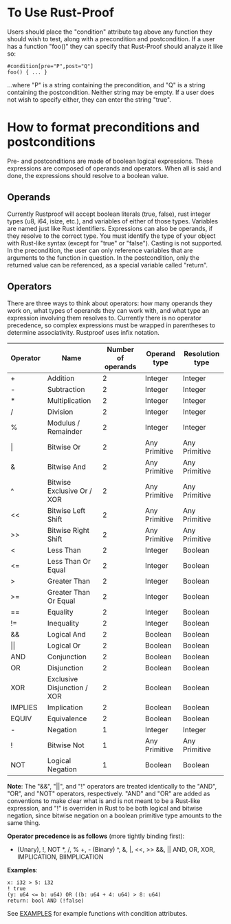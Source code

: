 # To Use Rust-Proof
Users should place the "condition" attribute tag above any function they should wish to test, along with a precondition and postcondition. If a user has a function "foo()" they can specify that Rust-Proof should analyze it like so:

```
#condition[pre="P",post="Q"]
foo() { ... }
```

...where "P" is a string containing the precondition, and "Q" is a string containing the postcondition. Neither string may be empty. If a user does not wish to specify either, they can enter the string "true".

# How to format preconditions and postconditions
Pre- and postconditions are made of boolean logical expressions. These expressions are composed of operands and operators. When all is said and done, the expressions should resolve to a boolean value.

## Operands
Currently Rustproof will accept boolean literals (true, false), rust integer types (u8, i64, isize, etc.), and variables of either of those types. Variables are named just like Rust identifiers. Expressions can also be operands, if they resolve to the correct type.
You must identify the type of your object with Rust-like syntax (except for "true" or "false"). Casting is not supported.
In the precondition, the user can only reference variables that are arguments to the function in question. In the postcondition, only the returned value can be referenced, as a special variable called "return".

## Operators
There are three ways to think about operators: how many operands they work on, what types of operands they can work with, and what type an expression involving them resolves to. Currently there is no operator precedence, so complex expressions must be wrapped in parentheses to determine associativity. Rustproof uses infix notation.

| Operator | Name                        | Number of operands | Operand type  | Resolution type |
|----------|-----------------------------|--------------------|---------------|-----------------|
| +        | Addition                    | 2                  | Integer       | Integer         |
| -        | Subtraction                 | 2                  | Integer       | Integer         |
| *        | Multiplication              | 2                  | Integer       | Integer         |
| /        | Division                    | 2                  | Integer       | Integer         |
| %        | Modulus / Remainder         | 2                  | Integer       | Integer         |
| \|       | Bitwise Or                  | 2                  | Any Primitive | Any Primitive   |
| &        | Bitwise And                 | 2                  | Any Primitive | Any Primitive   |
| ^        | Bitwise Exclusive Or / XOR  | 2                  | Any Primitive | Any Primitive   |
| <<       | Bitwise Left Shift          | 2                  | Any Primitive | Any Primitive   |
| >>       | Bitwise Right Shift         | 2                  | Any Primitive | Any Primitive   |
| <        | Less Than                   | 2                  | Integer       | Boolean         |
| <=       | Less Than Or Equal          | 2                  | Integer       | Boolean         |
| >        | Greater Than                | 2                  | Integer       | Boolean         |
| >=       | Greater Than Or Equal       | 2                  | Integer       | Boolean         |
| ==       | Equality                    | 2                  | Integer       | Boolean         |
| !=       | Inequality                  | 2                  | Integer       | Boolean         |
| &&       | Logical And                 | 2                  | Boolean       | Boolean         |
| \|\|     | Logical Or                  | 2                  | Boolean       | Boolean         |
| AND      | Conjunction                 | 2                  | Boolean       | Boolean         |
| OR       | Disjunction                 | 2                  | Boolean       | Boolean         |
| XOR      | Exclusive Disjunction / XOR | 2                  | Boolean       | Boolean         |
| IMPLIES  | Implication                 | 2                  | Boolean       | Boolean         |
| EQUIV    | Equivalence                 | 2                  | Boolean       | Boolean         |
| -        | Negation                    | 1                  | Integer       | Integer         |
| !        | Bitwise Not                 | 1                  | Any Primitive | Any Primitive   |
| NOT      | Logical Negation            | 1                  | Boolean       | Boolean         |

__Note__: The "&&", "||", and "!" operators are treated identically to the "AND", "OR", and "NOT" operators, respectively. "AND" and "OR" are added as conventions to make clear what is and is not meant to be a Rust-like expression, and "!" is overriden in Rust to be both logical and bitwise negation, since bitwise negation on a boolean primitive type amounts to the same thing.

__Operator precedence is as follows__ (more tightly binding first):
- (Unary), !, NOT
*, /, %
+, - (Binary)
^, &, |, <<, >>
&&, ||
AND, OR, XOR, IMPLICATION, BIIMPLICATION

__Examples__:

```
x: i32 > 5: i32
! true
(y: u64 <= b: u64) OR ((b: u64 + 4: u64) > 8: u64)
return: bool AND (!false)
```

See [EXAMPLES](https://github.com/Rust-Proof/rustproof/blob/master/EXAMPLES.md) for example functions with condition attributes.
